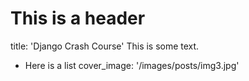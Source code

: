 # This is a header
title: 'Django Crash Course'
This is some text.
* Here is a list
cover_image: '/images/posts/img3.jpg'
